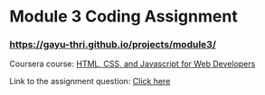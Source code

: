 # Module 3 Coding Assignment 
### https://gayu-thri.github.io/projects/module3/

Coursera course: [HTML, CSS, and Javascript for Web Developers](https://www.coursera.org/learn/html-css-javascript-for-web-developers)

Link to the assignment question: 
[Click here](https://github.com/jhu-ep-coursera/fullstack-course4/blob/master/assignments/assignment3/Assignment-3.md)
